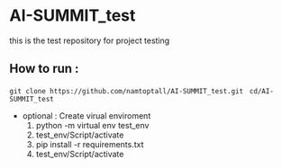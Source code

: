 # AI-SUMMIT_test
this is the test repository for project testing

## How to run : 

```git clone https://github.com/namtoptall/AI-SUMMIT_test.git ```
```cd/AI-SUMMIT_test```
- optional : Create virual enviroment 
    1. python -m virtual env test_env
    2. test_env/Script/activate 
    3. pip install -r requirements.txt
    4. test_env/Script/activate
     